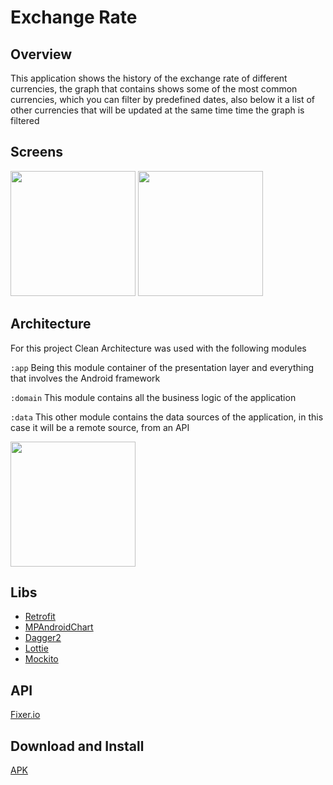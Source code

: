 # Exchange Rate
## Overview

This application shows the history of the exchange rate of different currencies, the graph that contains shows some of the most common currencies, which you can filter by predefined dates, also below it a list of other currencies that will be updated at the same time time the graph is filtered

## Screens
<img src="https://user-images.githubusercontent.com/27383308/108161491-cbc25e00-70b0-11eb-81af-14f872868faa.jpeg" width="200"> <img src="https://user-images.githubusercontent.com/27383308/108161576-f01e3a80-70b0-11eb-8708-182fef535197.jpeg" width="200">

## Architecture
For this project Clean Architecture was used with the following modules

`:app` Being this module container of the presentation layer and everything that involves the Android framework

`:domain` This module contains all the business logic of the application

`:data` This other module contains the data sources of the application, in this case it will be a remote source, from an API 

<img src="https://koenig-media.raywenderlich.com/uploads/2019/06/Android-Clean-Architecture-509x500.png" width="200">

## Libs
* [Retrofit](https://github.com/square/retrofit)
* [MPAndroidChart](https://github.com/PhilJay/MPAndroidChart)
* [Dagger2](https://github.com/google/dagger)
* [Lottie](https://github.com/airbnb/lottie)
* [Mockito](https://github.com/mockito/mockito)

## API

[Fixer.io](https://fixer.io/)

## Download and Install

[APK](https://drive.google.com/file/d/10mTMTiw70cV79tntQBXYbK1xeRF7HOO8/view?usp=sharing)
